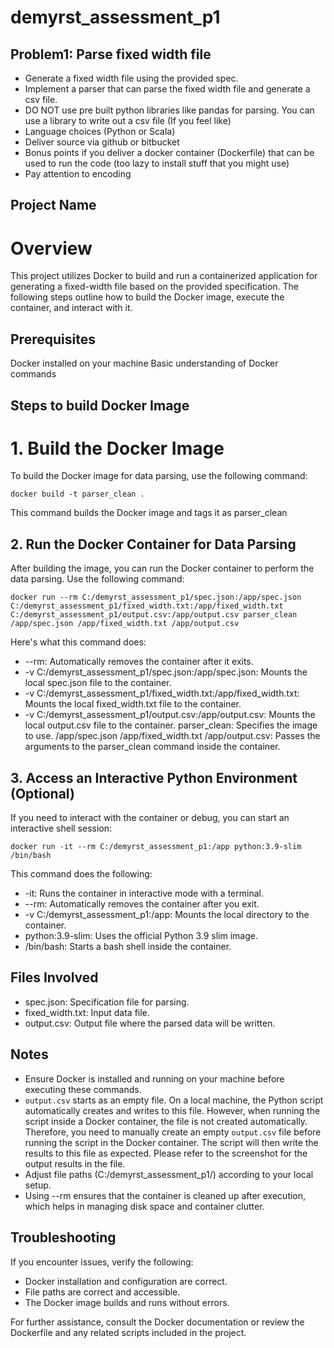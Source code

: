 # demyrst_assessment_p1

## Problem1: Parse fixed width file
- Generate a fixed width file using the provided spec.
- Implement a parser that can parse the fixed width file and generate a csv file.
- DO NOT use pre built python libraries like pandas for parsing. You can use a library to write out a csv file (If you feel like)
- Language choices (Python or Scala)
- Deliver source via github or bitbucket
- Bonus points if you deliver a docker container (Dockerfile) that can be used to run the code (too lazy to install stuff that you might use)
- Pay attention to encoding

## Project Name
# Overview
This project utilizes Docker to build and run a containerized application for generating a fixed-width file based on the provided specification. The following steps outline how to build the Docker image, execute the container, and interact with it.

## Prerequisites
Docker installed on your machine
Basic understanding of Docker commands

## Steps to build Docker Image
# 1. Build the Docker Image

To build the Docker image for data parsing, use the following command:

``` docker build -t parser_clean . ```

This command builds the Docker image and tags it as parser_clean

## 2. Run the Docker Container for Data Parsing

After building the image, you can run the Docker container to perform the data parsing. Use the following command:

``` docker run --rm C:/demyrst_assessment_p1/spec.json:/app/spec.json C:/demyrst_assessment_p1/fixed_width.txt:/app/fixed_width.txt C:/demyrst_assessment_p1/output.csv:/app/output.csv parser_clean /app/spec.json /app/fixed_width.txt /app/output.csv ``` 

Here's what this command does:

* --rm: Automatically removes the container after it exits.
* -v C:/demyrst_assessment_p1/spec.json:/app/spec.json: Mounts the local spec.json file to the container.
* -v C:/demyrst_assessment_p1/fixed_width.txt:/app/fixed_width.txt: Mounts the local fixed_width.txt file to the container.
* -v C:/demyrst_assessment_p1/output.csv:/app/output.csv: Mounts the local output.csv file to the container.
parser_clean: Specifies the image to use.
/app/spec.json /app/fixed_width.txt /app/output.csv: Passes the arguments to the parser_clean command inside the container.


## 3. Access an Interactive Python Environment (Optional)

If you need to interact with the container or debug, you can start an interactive shell session:

``` docker run -it --rm C:/demyrst_assessment_p1:/app python:3.9-slim /bin/bash ```

This command does the following:

* -it: Runs the container in interactive mode with a terminal.
* --rm: Automatically removes the container after you exit.
* -v C:/demyrst_assessment_p1:/app: Mounts the local directory to the container.
* python:3.9-slim: Uses the official Python 3.9 slim image.
* /bin/bash: Starts a bash shell inside the container.

## Files Involved
* spec.json: Specification file for parsing.
* fixed_width.txt: Input data file.
* output.csv: Output file where the parsed data will be written.

## Notes
* Ensure Docker is installed and running on your machine before executing these commands.
* `output.csv` starts as an empty file. On a local machine, the Python script automatically creates and writes to this file. However, when running the script inside a Docker container, the file is not created automatically. Therefore, you need to manually create an empty `output.csv` file before running the script in the Docker container. The script will then write the results to this file as expected. Please refer to the screenshot for the output results in the file.
* Adjust file paths (C:/demyrst_assessment_p1/) according to your local setup.
* Using --rm ensures that the container is cleaned up after execution, which helps in managing disk space and container clutter.

## Troubleshooting
If you encounter issues, verify the following:

* Docker installation and configuration are correct.
* File paths are correct and accessible.
* The Docker image builds and runs without errors.


For further assistance, consult the Docker documentation or review the Dockerfile and any related scripts included in the project.